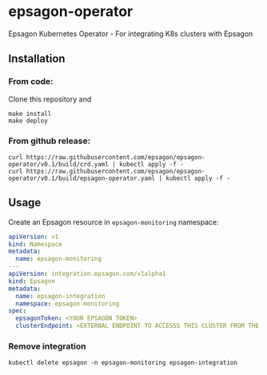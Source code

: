 # epsagon-operator
Epsagon Kubernetes Operator - For integrating K8s clusters with Epsagon

## Installation
### From code:
Clone this repository and 
```
make install
make deploy
```
### From github release:
```
curl https://raw.githubusercontent.com/epsagon/epsagon-operator/v0.1/build/crd.yaml | kubectl apply -f -
curl https://raw.githubusercontent.com/epsagon/epsagon-operator/v0.1/build/epsagon-operator.yaml | kubectl apply -f -
```

## Usage
Create an Epsagon resource in `epsagon-monitoring` namespace:
```yaml
apiVersion: v1
kind: Namespace
metadata:
  name: epsagon-monitoring
---
apiVersion: integration.epsagon.com/v1alpha1
kind: Epsagon
metadata:
  name: epsagon-integration
  namespace: epsagon-monitoring
spec:
  epsagonToken: <YOUR EPSAGON TOKEN>
  clusterEndpoint: <EXTERNAL ENDPOINT TO ACCESSS THIS CLUSTER FROM THE INTERNET>
```

### Remove integration
`kubectl delete epsagon -n epsagon-monitoring epsagon-integration`
